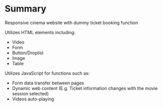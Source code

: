 # Summary
Responsive cinema website with dummy ticket booking function

Utilizes HTML elements including:
* Video
* Form
* Button/Droplist
* Image
* Table

Utilizes JavaScript for functions such as:
* Form data transfer between pages
* Dynamic web content (E.g. Ticket information changes with the movie session selected)
* Videos auto-playing
